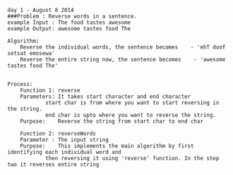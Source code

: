 	day 1 - August 8 2014
	###Problem : Reverse words in a sentence.
	example Input : The food tastes awesome
	example Output: awesome tastes food The

	Algorithm:
		Reverse the individual words, the sentence becomes    - 'ehT doof setsat emosewa'
		Reverse the entire string now, the sentence becomes    - 'awesome tastes food The'


	Process:
		Function 1: reverse
		Parameters: It takes start character and end character
			    start char is from where you want to start reversing in the string.
			    end char is upto where you want to reverse the string.
		Purpose:    Reverse the string from start char to end char

		Function 2: reverseWords
		Parameter : The input string
		Purpose:    This implements the main algorithm by first identifying each individual word and 
			    then reversing it using 'reverse' function. In the step two it reverses entire string
